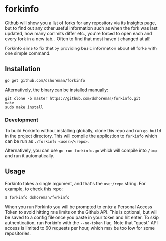 # forkinfo

Github will show you a list of forks for any repository via its Insights page, but to find out any other
useful information such as when the fork was last updated, how many commits differ etc., you're
forced to open each and every fork in a new tab... Often to find that most haven't changed at all!

Forkinfo aims to fix that by providing basic information about all forks with one simple command.

## Installation
```
go get github.com/dshoreman/forkinfo
```

Alternatively, the binary can be installed manually:
```
git clone -b master https://github.com/dshoreman/forkinfo.git
make
sudo make install
```

### Development

To build Forkinfo without installing globally, clone this repo and run `go build` in the project directory.
This will compile the application to `forkinfo` which can be run as `./forkinfo <user>/<repo>`.

Alternatively, you can use `go run forkinfo.go` which will compile into `/tmp` and run it automatically.

## Usage

Forkinfo takes a single argument, and that's the `user/repo` string. For example, to check this repo:

```
$ forkinfo dshoreman/forkinfo
```

When you run Forkinfo you will be prompted to enter a Personal Access Token to avoid hitting rate
limits on the Github API. This is optional, but will be saved to a config file once you paste in your
token and hit enter. To skip authentication, run Forkinfo with the `--no-token` flag. Note that "guest"
API access is limited to 60 requests per hour, which may be too low for some repositories.
